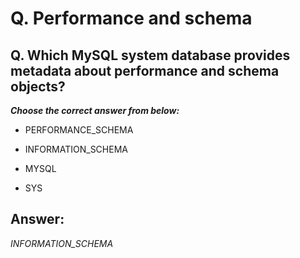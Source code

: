 # Q. Performance and schema

## Q. Which MySQL system database provides metadata about performance and schema objects?

***Choose the correct answer from below:***

- PERFORMANCE_SCHEMA

- INFORMATION_SCHEMA

- MYSQL

- SYS

## Answer:
*INFORMATION_SCHEMA*
